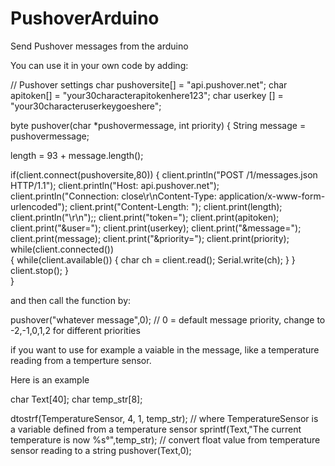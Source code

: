 PushoverArduino
===============

Send Pushover messages from the arduino

You can use it in your own code by adding:

// Pushover settings
char pushoversite[] = "api.pushover.net";
char apitoken[] = "your30characterapitokenhere123";
char userkey [] = "your30characteruserkeygoeshere";

byte pushover(char *pushovermessage, int priority)
{
  String message = pushovermessage;

  length = 93 + message.length();

  if(client.connect(pushoversite,80))
  {
    client.println("POST /1/messages.json HTTP/1.1");
    client.println("Host: api.pushover.net");
    client.println("Connection: close\r\nContent-Type: application/x-www-form-urlencoded");
    client.print("Content-Length: ");
    client.print(length);
    client.println("\r\n");;
    client.print("token=");
    client.print(apitoken);
    client.print("&user=");
    client.print(userkey);
    client.print("&message=");
    client.print(message);
    client.print("&priority=");
    client.print(priority);
    while(client.connected())  
    {
      while(client.available())
      {
        char ch = client.read();
        Serial.write(ch);
      }
    }
    client.stop();
  }  
}

and then call the function by:

pushover("whatever message",0); // 0 = default message priority, change to -2,-1,0,1,2 for different priorities

if you want to use for example a vaiable in the message, like a temperature reading from a temperture sensor.

Here is an example

char Text[40];
char temp_str[8];

dtostrf(TemperatureSensor, 4, 1, temp_str); // where TemperatureSensor is a variable defined from a temperature sensor
sprintf(Text,"The current temperature is now %s°",temp_str); // convert float value from temperature sensor reading to a string
pushover(Text,0);

